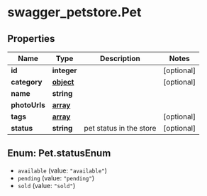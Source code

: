 # swagger_petstore.Pet

## Properties
Name | Type | Description | Notes
------------ | ------------- | ------------- | -------------
**id** | **integer** |  | [optional] 
**category** | [**object**](.md) |  | [optional] 
**name** | **string** |  | 
**photoUrls** | [**array**](.md) |  | 
**tags** | [**array**](.md) |  | [optional] 
**status** | **string** | pet status in the store | [optional] 

<a name="Pet.statusEnum"></a>
## Enum: Pet.statusEnum

* `available` (value: `"available"`)
* `pending` (value: `"pending"`)
* `sold` (value: `"sold"`)

